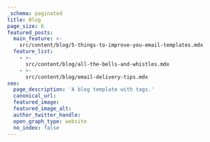 ```yaml
---
_schema: paginated
title: Blog
page_size: 6
featured_posts: 
  main_feature: >-
    src/content/blog/5-things-to-improve-you-email-templates.mdx
  feature_list:
    - >-
      src/content/blog/all-the-bells-and-whistles.mdx
    - >-
      src/content/blog/email-delivery-tips.mdx
seo:
  page_description: 'A blog template with tags.'
  canonical_url:
  featured_image:
  featured_image_alt:
  author_twitter_handle:
  open_graph_type: website
  no_index: false
---
```

